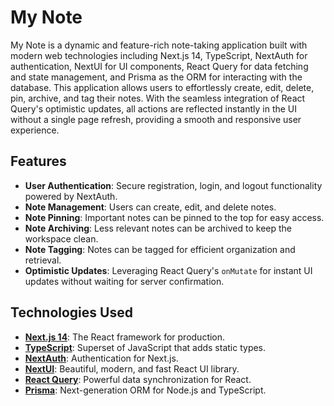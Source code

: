 # My Note

My Note is a dynamic and feature-rich note-taking application built with modern web technologies including Next.js 14, TypeScript, NextAuth for authentication, NextUI for UI components, React Query for data fetching and state management, and Prisma as the ORM for interacting with the database. This application allows users to effortlessly create, edit, delete, pin, archive, and tag their notes. With the seamless integration of React Query's optimistic updates, all actions are reflected instantly in the UI without a single page refresh, providing a smooth and responsive user experience.

## Features

- **User Authentication**: Secure registration, login, and logout functionality powered by NextAuth.
- **Note Management**: Users can create, edit, and delete notes.
- **Note Pinning**: Important notes can be pinned to the top for easy access.
- **Note Archiving**: Less relevant notes can be archived to keep the workspace clean.
- **Note Tagging**: Notes can be tagged for efficient organization and retrieval.
- **Optimistic Updates**: Leveraging React Query's `onMutate` for instant UI updates without waiting for server confirmation.

## Technologies Used

- **[Next.js 14](https://nextjs.org/)**: The React framework for production.
- **[TypeScript](https://www.typescriptlang.org/)**: Superset of JavaScript that adds static types.
- **[NextAuth](https://next-auth.js.org/)**: Authentication for Next.js.
- **[NextUI](https://nextui.org/)**: Beautiful, modern, and fast React UI library.
- **[React Query](https://tanstack.com/query/v4)**: Powerful data synchronization for React.
- **[Prisma](https://www.prisma.io/)**: Next-generation ORM for Node.js and TypeScript.
